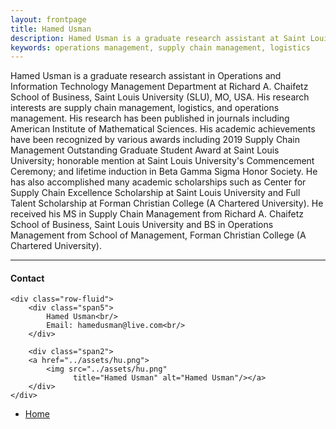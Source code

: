 ```yaml
---
layout: frontpage
title: Hamed Usman
description: Hamed Usman is a graduate research assistant at Saint Louis University (SLU), MO, USA. 
keywords: operations management, supply chain management, logistics
---
```


Hamed Usman is a graduate research assistant in Operations and Information Technology Management Department at Richard A. Chaifetz School of Business, Saint Louis University (SLU), MO, USA. His research interests are supply chain management, logistics, and operations management. His research has been published in journals including American Institute of Mathematical Sciences. His academic achievements have been recognized by various awards including 2019 Supply Chain Management Outstanding Graduate Student Award at Saint Louis University; honorable mention at Saint Louis University's Commencement Ceremony; and lifetime induction in Beta Gamma Sigma Honor Society. He has also accomplished many academic scholarships such as Center for Supply Chain Excellence Scholarship at Saint Louis University and Full Talent Scholarship at Forman Christian College (A Chartered University). He received his MS in Supply Chain Management from Richard A. Chaifetz School of Business, Saint Louis University and BS in Operations Management from School of Management, Forman Christian College (A Chartered University).

---


<div class="container">
<h4><a name="contact"></a>Contact</h4>

    <div class="row-fluid">
        <div class="span5">
            Hamed Usman<br/>
            Email: hamedusman@live.com<br/>
        </div>

        <div class="span2">
        <a href="../assets/hu.png">
            <img src="../assets/hu.png"
                  title="Hamed Usman" alt="Hamed Usman"/></a>
        </div>
    </div>
</div>

<div class="navbar">
  <div class="navbar-inner">
      <ul class="nav">
          <li><a href="https://hamedusman.github.io">Home</a></li>
      </ul>
  </div>
</div>